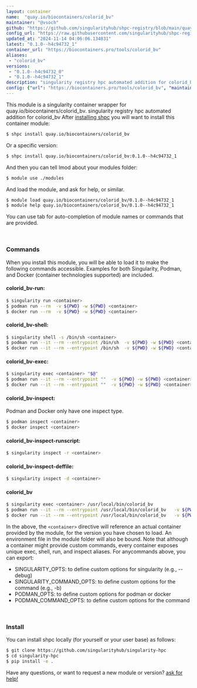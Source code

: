 ```yaml
---
layout: container
name:  "quay.io/biocontainers/colorid_bv"
maintainer: "@vsoch"
github: "https://github.com/singularityhub/shpc-registry/blob/main/quay.io/biocontainers/colorid_bv/container.yaml"
config_url: "https://raw.githubusercontent.com/singularityhub/shpc-registry/main/quay.io/biocontainers/colorid_bv/container.yaml"
updated_at: "2024-11-14 04:06:06.134831"
latest: "0.1.0--h4c94732_1"
container_url: "https://biocontainers.pro/tools/colorid_bv"
aliases:
 - "colorid_bv"
versions:
 - "0.1.0--h4c94732_0"
 - "0.1.0--h4c94732_1"
description: "singularity registry hpc automated addition for colorid_bv"
config: {"url": "https://biocontainers.pro/tools/colorid_bv", "maintainer": "@vsoch", "description": "singularity registry hpc automated addition for colorid_bv", "latest": {"0.1.0--h4c94732_1": "sha256:1a808527472f8d37acad643b4f9847683222aaddeb6fdc694437472468fdfc5d"}, "tags": {"0.1.0--h4c94732_0": "sha256:e96b937564b1f40ae5b834163d6737ba95bbb6b0e2b996d34fd385429271fdaa", "0.1.0--h4c94732_1": "sha256:1a808527472f8d37acad643b4f9847683222aaddeb6fdc694437472468fdfc5d"}, "docker": "quay.io/biocontainers/colorid_bv", "aliases": {"colorid_bv": "/usr/local/bin/colorid_bv"}}
---
```


This module is a singularity container wrapper for quay.io/biocontainers/colorid_bv.
singularity registry hpc automated addition for colorid_bv
After [installing shpc](#install) you will want to install this container module:


```bash
$ shpc install quay.io/biocontainers/colorid_bv
```

Or a specific version:

```bash
$ shpc install quay.io/biocontainers/colorid_bv:0.1.0--h4c94732_1
```

And then you can tell lmod about your modules folder:

```bash
$ module use ./modules
```

And load the module, and ask for help, or similar.

```bash
$ module load quay.io/biocontainers/colorid_bv/0.1.0--h4c94732_1
$ module help quay.io/biocontainers/colorid_bv/0.1.0--h4c94732_1
```

You can use tab for auto-completion of module names or commands that are provided.

<br>

### Commands

When you install this module, you will be able to load it to make the following commands accessible.
Examples for both Singularity, Podman, and Docker (container technologies supported) are included.

#### colorid_bv-run:

```bash
$ singularity run <container>
$ podman run --rm  -v ${PWD} -w ${PWD} <container>
$ docker run --rm  -v ${PWD} -w ${PWD} <container>
```

#### colorid_bv-shell:

```bash
$ singularity shell -s /bin/sh <container>
$ podman run --it --rm --entrypoint /bin/sh  -v ${PWD} -w ${PWD} <container>
$ docker run --it --rm --entrypoint /bin/sh  -v ${PWD} -w ${PWD} <container>
```

#### colorid_bv-exec:

```bash
$ singularity exec <container> "$@"
$ podman run --it --rm --entrypoint ""  -v ${PWD} -w ${PWD} <container> "$@"
$ docker run --it --rm --entrypoint ""  -v ${PWD} -w ${PWD} <container> "$@"
```

#### colorid_bv-inspect:

Podman and Docker only have one inspect type.

```bash
$ podman inspect <container>
$ docker inspect <container>
```

#### colorid_bv-inspect-runscript:

```bash
$ singularity inspect -r <container>
```

#### colorid_bv-inspect-deffile:

```bash
$ singularity inspect -d <container>
```


#### colorid_bv

```bash
$ singularity exec <container> /usr/local/bin/colorid_bv
$ podman run --it --rm --entrypoint /usr/local/bin/colorid_bv   -v ${PWD} -w ${PWD} <container> -c " $@"
$ docker run --it --rm --entrypoint /usr/local/bin/colorid_bv   -v ${PWD} -w ${PWD} <container> -c " $@"
```



In the above, the `<container>` directive will reference an actual container provided
by the module, for the version you have chosen to load. An environment file in the
module folder will also be bound. Note that although a container
might provide custom commands, every container exposes unique exec, shell, run, and
inspect aliases. For anycommands above, you can export:

 - SINGULARITY_OPTS: to define custom options for singularity (e.g., --debug)
 - SINGULARITY_COMMAND_OPTS: to define custom options for the command (e.g., -b)
 - PODMAN_OPTS: to define custom options for podman or docker
 - PODMAN_COMMAND_OPTS: to define custom options for the command

<br>

### Install

You can install shpc locally (for yourself or your user base) as follows:

```bash
$ git clone https://github.com/singularityhub/singularity-hpc
$ cd singularity-hpc
$ pip install -e .
```

Have any questions, or want to request a new module or version? [ask for help!](https://github.com/singularityhub/singularity-hpc/issues)